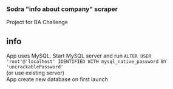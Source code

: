 ### Sodra "info about company" scraper
Project for BA Challenge

## info
App uses MySQL. Start MySQL server and run
`ALTER USER 'root'@'localhost' IDENTIFIED WITH mysql_native_password BY 'uncrackablePassword'` <br>
(or use existing server)<br>
App create new database on first launch